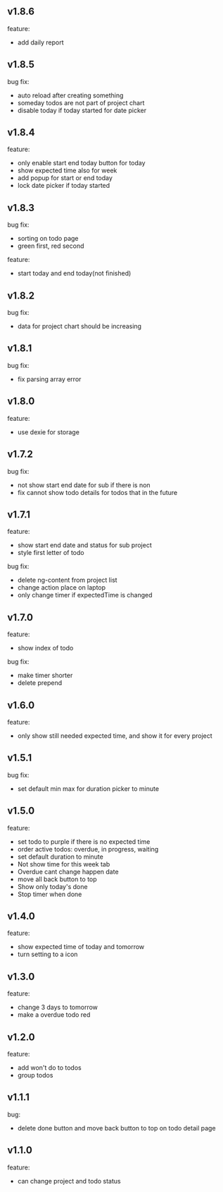 ## v1.8.6

feature:

- add daily report

## v1.8.5

bug fix:

- auto reload after creating something
- someday todos are not part of project chart
- disable today if today started for date picker

## v1.8.4

feature:

- only enable start end today button for today
- show expected time also for week
- add popup for start or end today
- lock date picker if today started

## v1.8.3

bug fix:

- sorting on todo page
- green first, red second

feature:

- start today and end today(not finished)

## v1.8.2

bug fix:

- data for project chart should be increasing

## v1.8.1

bug fix:

- fix parsing array error

## v1.8.0

feature:

- use dexie for storage

## v1.7.2

bug fix:

- not show start end date for sub if there is non
- fix cannot show todo details for todos that in the future

## v1.7.1

feature:

- show start end date and status for sub project
- style first letter of todo

bug fix:

- delete ng-content from project list
- change action place on laptop
- only change timer if expectedTime is changed


## v1.7.0

feature:

- show index of todo

bug fix:

- make timer shorter
- delete prepend

## v1.6.0

feature:

- only show still needed expected time, and show it for every project

## v1.5.1

bug fix:

- set default min max for duration picker to minute

## v1.5.0

feature:

- set todo to purple if there is no expected time
- order active todos: overdue, in progress, waiting
- set default duration to minute
- Not show time for this week tab
- Overdue cant change happen date
- move all back button to top
- Show only today's done
- Stop timer when done

## v1.4.0

feature:

- show expected time of today and tomorrow
- turn setting to a icon

## v1.3.0

feature:

- change 3 days to tomorrow
- make a overdue todo red

## v1.2.0

feature:

- add won't do to todos
- group todos

## v1.1.1

bug:

- delete done button and move back button to top on todo detail page


## v1.1.0

feature:

- can change project and todo status